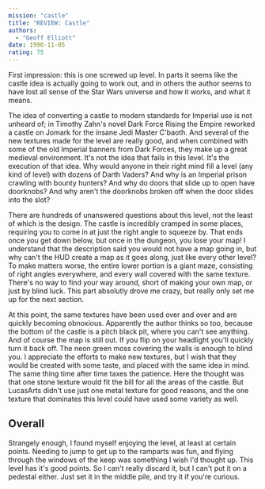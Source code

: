 ```yaml
---
mission: "castle"
title: "REVIEW: Castle"
authors: 
  - "Geoff Elliott"
date: 1996-11-05
rating: 75
---
```


First impression: this is one screwed up level. In parts it seems like the castle idea is actually going to work out, and in others the author seems to have lost all sense of the Star Wars universe and how it works, and what it means.

The idea of converting a castle to modern standards for Imperial use is not unheard of; in Timothy Zahn's novel Dark Force Rising the Empire reworked a castle on Jomark for the insane Jedi Master C'baoth. And several of the new textures made for the level are really good, and when combined with some of the old Imperial banners from Dark Forces, they make up a great medieval environment. It's not the idea that fails in this level. It's the execution of that idea. Why would anyone in their right mind fill a level (any kind of level) with dozens of Darth Vaders? And why is an Imperial prison crawling with bounty hunters? And why do doors that slide up to open have doorknobs? And why aren't the doorknobs broken off when the door slides into the slot?

There are hundreds of unanswered questions about this level, not the least of which is the design. The castle is incredibly cramped in some places, requiring you to come in at just the right angle to squeeze by. That ends once you get down below, but once in the dungeon, you lose your map! I understand that the description said you would not have a map going in, but why can't the HUD create a map as it goes along, just like every other level? To make matters worse, the entire lower portion is a giant maze, consisting of right angles everywhere, and every wall covered with the same texture. There's no way to find your way around, short of making your own map, or just by blind luck. This part absolutly drove me crazy, but really only set me up for the next section.

At this point, the same textures have been used over and over and are quickly becoming obnoxious. Apparently the author thinks so too, because the bottom of the castle is a pitch black pit, where you can't see anything. And of course the map is still out. If you flip on your headlight you'll quickly turn it back off. The neon green moss covering the walls is enough to blind you. I appreciate the efforts to make new textures, but I wish that they would be created with some taste, and placed with the same idea in mind. The same thing time after time taxes the patience. Here the thought was that one stone texture would fit the bill for all the areas of the castle. But LucasArts didn't use just one metal texture for good reasons, and the one texture that dominates this level could have used some variety as well.

## Overall

Strangely enough, I found myself enjoying the level, at least at certain points. Needing to jump to get up to the ramparts was fun, and flying through the windows of the keep was something I wish I'd thought up. This level has it's good points. So I can't really discard it, but I can't put it on a pedestal either. Just set it in the middle pile, and try it if you're curious.